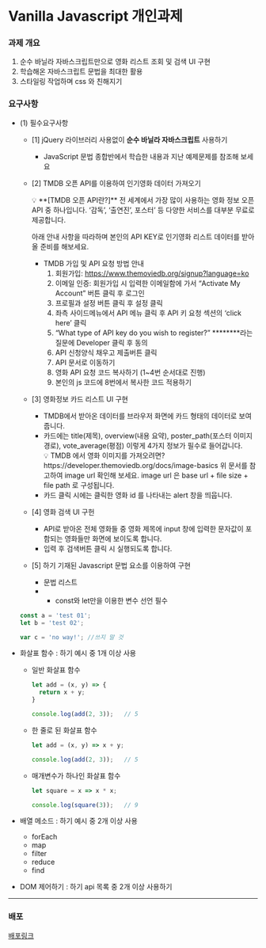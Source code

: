 # Vanilla Javascript 개인과제

### 과제 개요
1. 순수 바닐라 자바스크립트만으로 영화 리스트 조회 및 검색 UI 구현
2. 학습해온 자바스크립트 문법을 최대한 활용
3. 스타일링 작업하며 css 와 친해지기

### 요구사항

- (1) 필수요구사항
    - [1] jQuery 라이브러리 사용없이 **순수 바닐라 자바스크립트** 사용하기
        - JavaScript 문법 종합반에서 학습한 내용과 지난 예제문제를 참조해 보세요
    - [2] TMDB 오픈 API를 이용하여 인기영화 데이터 가져오기

        <aside>
        💡 **[TMDB 오픈 API란?]**
        전 세계에서 가장 많이 사용하는 영화 정보 오픈 API 중 하나입니다. ‘감독’, ‘출연진’, 포스터’ 등 다양한 서비스를 대부분 무료로 제공합니다.

      아래 안내 사항을 따라하며 본인의 API KEY로 인기영화 리스트 데이터를 받아올 준비를 해보세요.

        - TMDB 가입 및 API 요청 방법 안내
            1. 회원가입: https://www.themoviedb.org/signup?language=ko
            2. 이메일 인증: 회원가입 시 입력한 이메일함에 가서 “Activate My Account” 버튼 클릭 후 로그인
            3. 프로필과 설정 버튼 클릭 후 설정 클릭
            4. 좌측 사이드메뉴에서 API 메뉴 클릭 후 API 키 요청 섹션의 ‘click here’ 클릭
            5. “What type of API key do you wish to register?” ********라는 질문에 Developer 클릭 후 동의
            6. API 신청양식 채우고 제출버튼 클릭
            7. API 문서로 이동하기
            8. 영화 API 요청 코드 복사하기 (1~4번 순서대로 진행)
            9. 본인의 js 코드에 8번에서 복사한 코드 적용하기
        </aside>

    - [3] 영화정보 카드 리스트 UI 구현
        - TMDB에서 받아온 데이터를 브라우저 화면에 카드 형태의 데이터로 보여줍니다.
        - 카드에는 title(제목), overview(내용 요약), poster_path(포스터 이미지 경로), vote_average(평점) 이렇게 4가지 정보가 필수로 들어갑니다.
            <aside>
            💡 TMDB 에서 영화 이미지를 가져오려면?
            https://developer.themoviedb.org/docs/image-basics
            위 문서를 참고하여 image url 확인해 보세요.
            image url 은 base url + file size + file path 로 구성됩니다.
            </aside>
        - 카드 클릭 시에는 클릭한 영화 id 를 나타내는 alert 창을 띄웁니다.

    - [4] 영화 검색 UI 구헌
        - API로 받아온 전체 영화들 중 영화 제목에 input 창에 입력한 문자값이 포함되는 영화들만 화면에 보이도록 합니다.
        - 입력 후 검색버튼 클릭 시 실행되도록 합니다.
    - [5] 하기 기재된 Javascript 문법 요소를 이용하여 구현
        - 문법 리스트
        - - const와 let만을 이용한 변수 선언 필수

    ```jsx
    const a = 'test 01';
    let b = 'test 02';
    
    var c = 'no way!'; //쓰지 말 것
    ```

- 화살표 함수 : 하기 예시 중 1개 이상 사용
    - 일반 화살표 함수

        ```jsx
        let add = (x, y) => {
          return x + y;
        }
        
        console.log(add(2, 3));   // 5
        ```

    - 한 줄로 된 화살표 함수

        ```jsx
        let add = (x, y) => x + y;
        
        console.log(add(2, 3));   // 5
        ```

    - 매개변수가 하나인 화살표 함수

        ```jsx
        let square = x => x * x;
        
        console.log(square(3));   // 9
        ```

- 배열 메소드 : 하기 예시 중 2개 이상 사용
    - forEach
    - map
    - filter
    - reduce
    - find
- DOM 제어하기 : 하기 api 목록 중 2개 이상 사용하기

---

### 배포
[배포링크](https://movies-rating-nu.vercel.app/)